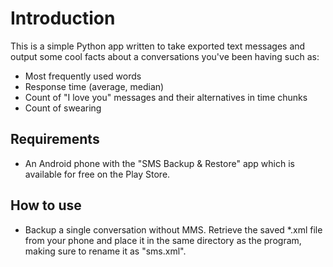 Introduction
==========

This is a simple Python app written to take exported text messages and output some cool facts about a conversations you've been having such as:

* Most frequently used words
* Response time (average, median)
* Count of "I love you" messages and their alternatives in time chunks
* Count of swearing

Requirements
----------

* An Android phone with the "SMS Backup & Restore" app which is available for free on the Play Store. 

How to use
----------

* Backup a single conversation without MMS. Retrieve the saved *.xml file from your phone and place it in the same directory as the program, making sure to rename it as "sms.xml".